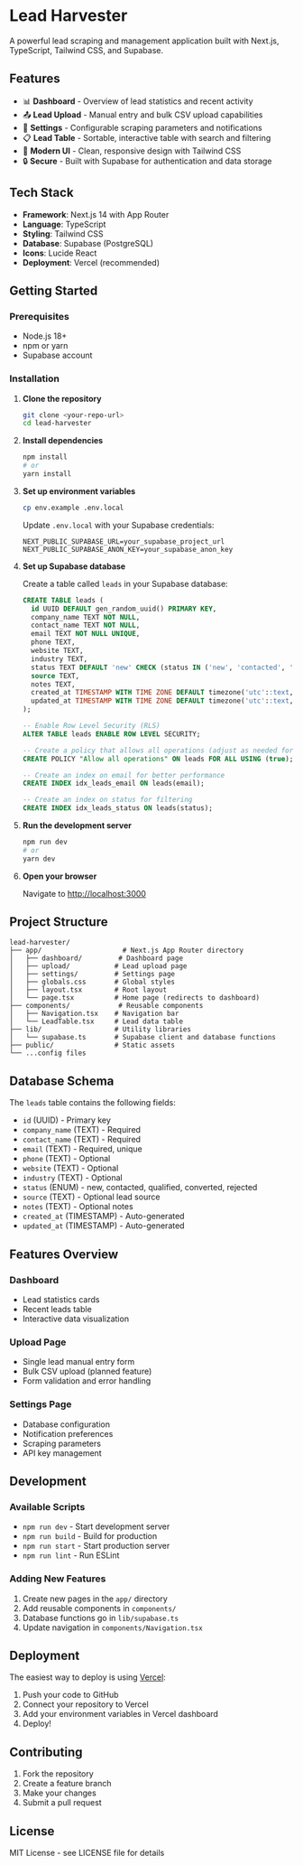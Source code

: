 # Lead Harvester

A powerful lead scraping and management application built with Next.js, TypeScript, Tailwind CSS, and Supabase.

## Features

- 📊 **Dashboard** - Overview of lead statistics and recent activity
- 📤 **Lead Upload** - Manual entry and bulk CSV upload capabilities
- 🔧 **Settings** - Configurable scraping parameters and notifications
- 📋 **Lead Table** - Sortable, interactive table with search and filtering
- 🎨 **Modern UI** - Clean, responsive design with Tailwind CSS
- 🔒 **Secure** - Built with Supabase for authentication and data storage

## Tech Stack

- **Framework**: Next.js 14 with App Router
- **Language**: TypeScript
- **Styling**: Tailwind CSS
- **Database**: Supabase (PostgreSQL)
- **Icons**: Lucide React
- **Deployment**: Vercel (recommended)

## Getting Started

### Prerequisites

- Node.js 18+ 
- npm or yarn
- Supabase account

### Installation

1. **Clone the repository**
   ```bash
   git clone <your-repo-url>
   cd lead-harvester
   ```

2. **Install dependencies**
   ```bash
   npm install
   # or
   yarn install
   ```

3. **Set up environment variables**
   ```bash
   cp env.example .env.local
   ```
   
   Update `.env.local` with your Supabase credentials:
   ```
   NEXT_PUBLIC_SUPABASE_URL=your_supabase_project_url
   NEXT_PUBLIC_SUPABASE_ANON_KEY=your_supabase_anon_key
   ```

4. **Set up Supabase database**
   
   Create a table called `leads` in your Supabase database:
   ```sql
   CREATE TABLE leads (
     id UUID DEFAULT gen_random_uuid() PRIMARY KEY,
     company_name TEXT NOT NULL,
     contact_name TEXT NOT NULL,
     email TEXT NOT NULL UNIQUE,
     phone TEXT,
     website TEXT,
     industry TEXT,
     status TEXT DEFAULT 'new' CHECK (status IN ('new', 'contacted', 'qualified', 'converted', 'rejected')),
     source TEXT,
     notes TEXT,
     created_at TIMESTAMP WITH TIME ZONE DEFAULT timezone('utc'::text, now()) NOT NULL,
     updated_at TIMESTAMP WITH TIME ZONE DEFAULT timezone('utc'::text, now()) NOT NULL
   );

   -- Enable Row Level Security (RLS)
   ALTER TABLE leads ENABLE ROW LEVEL SECURITY;

   -- Create a policy that allows all operations (adjust as needed for your auth setup)
   CREATE POLICY "Allow all operations" ON leads FOR ALL USING (true);

   -- Create an index on email for better performance
   CREATE INDEX idx_leads_email ON leads(email);
   
   -- Create an index on status for filtering
   CREATE INDEX idx_leads_status ON leads(status);
   ```

5. **Run the development server**
   ```bash
   npm run dev
   # or
   yarn dev
   ```

6. **Open your browser**
   
   Navigate to [http://localhost:3000](http://localhost:3000)

## Project Structure

```
lead-harvester/
├── app/                    # Next.js App Router directory
│   ├── dashboard/         # Dashboard page
│   ├── upload/           # Lead upload page
│   ├── settings/         # Settings page
│   ├── globals.css       # Global styles
│   ├── layout.tsx        # Root layout
│   └── page.tsx          # Home page (redirects to dashboard)
├── components/            # Reusable components
│   ├── Navigation.tsx    # Navigation bar
│   └── LeadTable.tsx     # Lead data table
├── lib/                  # Utility libraries
│   └── supabase.ts       # Supabase client and database functions
├── public/               # Static assets
└── ...config files
```

## Database Schema

The `leads` table contains the following fields:

- `id` (UUID) - Primary key
- `company_name` (TEXT) - Required
- `contact_name` (TEXT) - Required  
- `email` (TEXT) - Required, unique
- `phone` (TEXT) - Optional
- `website` (TEXT) - Optional
- `industry` (TEXT) - Optional
- `status` (ENUM) - new, contacted, qualified, converted, rejected
- `source` (TEXT) - Optional lead source
- `notes` (TEXT) - Optional notes
- `created_at` (TIMESTAMP) - Auto-generated
- `updated_at` (TIMESTAMP) - Auto-generated

## Features Overview

### Dashboard
- Lead statistics cards
- Recent leads table
- Interactive data visualization

### Upload Page
- Single lead manual entry form
- Bulk CSV upload (planned feature)
- Form validation and error handling

### Settings Page
- Database configuration
- Notification preferences
- Scraping parameters
- API key management

## Development

### Available Scripts

- `npm run dev` - Start development server
- `npm run build` - Build for production
- `npm run start` - Start production server
- `npm run lint` - Run ESLint

### Adding New Features

1. Create new pages in the `app/` directory
2. Add reusable components in `components/`
3. Database functions go in `lib/supabase.ts`
4. Update navigation in `components/Navigation.tsx`

## Deployment

The easiest way to deploy is using [Vercel](https://vercel.com):

1. Push your code to GitHub
2. Connect your repository to Vercel
3. Add your environment variables in Vercel dashboard
4. Deploy!

## Contributing

1. Fork the repository
2. Create a feature branch
3. Make your changes
4. Submit a pull request

## License

MIT License - see LICENSE file for details 